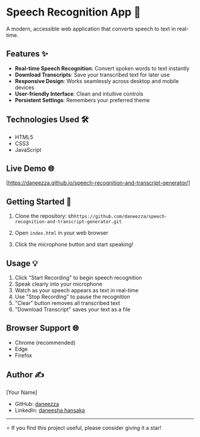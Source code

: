 # Speech Recognition App 🎤

A modern, accessible web application that converts speech to text in real-time.

## Features ✨

- **Real-time Speech Recognition**: Convert spoken words to text instantly
- **Download Transcripts**: Save your transcribed text for later use
- **Responsive Design**: Works seamlessly across desktop and mobile devices
- **User-friendly Interface**: Clean and intuitive controls
- **Persistent Settings**: Remembers your preferred theme

## Technologies Used 🛠️

- HTML5
- CSS3
- JavaScript

## Live Demo 🌐

[https://daneezza.github.io/speech-recognition-and-transcript-generator/]

## Getting Started 🚀

1. Clone the repository:
sh``` https://github.com/daneezza/speech-recognition-and-transcript-generator.git ```

2. Open `index.html` in your web browser

3. Click the microphone button and start speaking!

## Usage 💡

1. Click "Start Recording" to begin speech recognition
2. Speak clearly into your microphone
3. Watch as your speech appears as text in real-time
4. Use "Stop Recording" to pause the recognition
5. "Clear" button removes all transcribed text
6. "Download Transcript" saves your text as a file

## Browser Support 🌐

- Chrome (recommended)
- Edge
- Firefox

## Author ✍️

[Your Name]
- GitHub: [daneezza](https://github.com/daneezza)
- LinkedIn: [daneesha hansaka]((https://www.linkedin.com/in/daneezza/))

---

⭐️ If you find this project useful, please consider giving it a star!   
